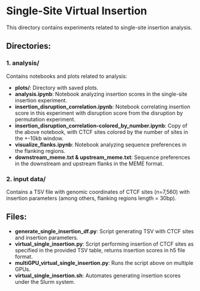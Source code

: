 # Single-Site Virtual Insertion

This directory contains experiments related to single-site insertion analysis.

## Directories:

### 1. analysis/
Contains notebooks and plots related to analysis:
- **plots/**: Directory with saved plots.
- **analysis.ipynb**: Notebook analyzing insertion scores in the single-site insertion experiment.
- **insertion_disruption_correlation.ipynb**: Notebook correlating insertion score in this experiment with disruption score from the disruption by permutation experiment.
- **insertion_disruption_correlation-colored_by_number.ipynb**: Copy of the above notebook, with CTCF sites colored by the number of sites in the +-10kb window.
- **visualize_flanks.ipynb**: Notebook analyzing sequence preferences in the flanking regions.
- **downstream_meme.txt & upstream_meme.txt**: Sequence preferences in the downstream and upstream flanks in the MEME format.

### 2. input data/
Contains a TSV file with genomic coordinates of CTCF sites (n=7,560) with insertion parameters (among others, flanking regions length = 30bp).

## Files:

- **generate_single_insertion_df.py**: Script generating TSV with CTCF sites and insertion parameters.
- **virtual_single_insertion.py**: Script performing insertion of CTCF sites as specified in the provided TSV table, returns insertion scores in h5 file format.
- **multiGPU_virtual_single_insertion.py**: Runs the script above on multiple GPUs.
- **virtual_single_insertion.sh**: Automates generating insertion scores under the Slurm system.